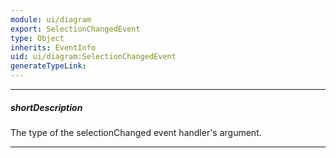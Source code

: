 ```yaml
---
module: ui/diagram
export: SelectionChangedEvent
type: Object
inherits: EventInfo
uid: ui/diagram:SelectionChangedEvent
generateTypeLink: 
---
```

---
##### shortDescription
The type of the selectionChanged event handler's argument.

---
<!-- Description goes here -->